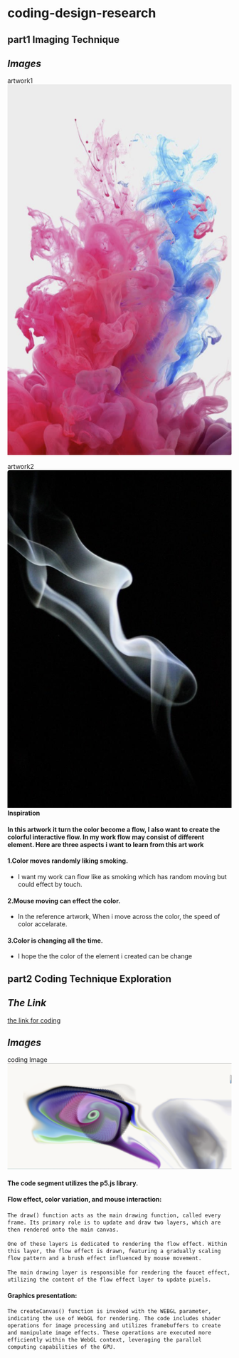 # coding-design-research
## **part1 Imaging Technique** 
## *Images*
artwork1
![artwork1](readmeImages/artwork1.png)

artwork2
![artwork2](readmeImages/artwork2.png)
**Inspiration**
#### In this artwork it turn the color become a flow, I also want to create the colorful interactive flow. In my work flow may consist of different element. Here are three aspects i want to learn from this art work


#### 1.Color moves randomly liking smoking.
- I want my work can flow like as smoking which has random moving but could effect by touch.
#### 2.Mouse moving can effect the color. 
- In the reference artwork, When i move across the color, the speed of color accelarate. 
#### 3.Color is changing all the time.
- I hope the the color of the element i created can be change 


## **part2 Coding Technique Exploration** 

## *The Link*
  [the link for coding](https://openprocessing.org/sketch/2152011)
  ## *Images*
coding Image
![codingimage2](readmeImages/coding2.png)



#### The code segment utilizes the p5.js library.


#### Flow effect, color variation, and mouse interaction:

```
The draw() function acts as the main drawing function, called every frame. Its primary role is to update and draw two layers, which are then rendered onto the main canvas.

One of these layers is dedicated to rendering the flow effect. Within this layer, the flow effect is drawn, featuring a gradually scaling flow pattern and a brush effect influenced by mouse movement.

The main drawing layer is responsible for rendering the faucet effect, utilizing the content of the flow effect layer to update pixels.
```

#### Graphics presentation:

```
The createCanvas() function is invoked with the WEBGL parameter, indicating the use of WebGL for rendering. The code includes shader operations for image processing and utilizes framebuffers to create and manipulate image effects. These operations are executed more efficiently within the WebGL context, leveraging the parallel computing capabilities of the GPU.
```

